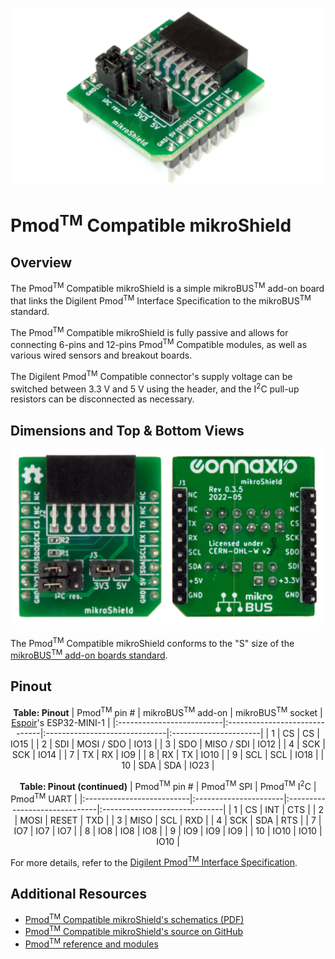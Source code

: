 <center>

![Pmod_Compatible_mikroShield_iso](./pmod-compatible-mikroshield-iso1.jpg)

</center>

# Pmod<sup>TM</sup> Compatible mikroShield

## Overview

The Pmod<sup>TM</sup> Compatible mikroShield is a simple mikroBUS<sup>TM</sup> add-on board that links the Digilent Pmod<sup>TM</sup> Interface Specification to the mikroBUS<sup>TM</sup> standard. 

The Pmod<sup>TM</sup> Compatible mikroShield is fully passive and allows for connecting 6-pins and 12-pins Pmod<sup>TM</sup> Compatible modules, as well as various wired sensors and breakout boards.

The Digilent Pmod<sup>TM</sup> Compatible connector's supply voltage can be switched between 3.3 V and 5 V using the header, and the I<sup>2</sup>C pull-up resistors can be disconnected as necessary.

## Dimensions and Top & Bottom Views

<center>

![Pmod_Compatible_mikroShield_top_bottom](./pmod-compatible-mikroshield-top-bot-01.jpg)

</center>

The Pmod<sup>TM</sup> Compatible mikroShield conforms to the "S" size of the [mikroBUS<sup>TM</sup> add-on boards standard](https://download.mikroe.com/documents/standards/mikrobus/mikrobus-add-on%20boards-standard.pdf).

## Pinout

<center>

**Table: Pinout**
| Pmod<sup>TM</sup> pin #   | mikroBUS<sup>TM</sup> add-on  | mikroBUS<sup>TM</sup> socket  | [Espoir](https://docs.connaxio.com/espoir/hardware.html)'s ESP32-MINI-1 |
|:--------------------------|:------------------------------|:------------------------------|:----------------------|
| 1                         | CS                            | CS                            | IO15                  |
| 2                         | SDI                           | MOSI / SDO                    | IO13                  |
| 3                         | SDO                           | MISO / SDI                    | IO12                  |
| 4                         | SCK                           | SCK                           | IO14                  |
| 7                         | TX                            | RX                            | IO9                   |
| 8                         | RX                            | TX                            | IO10                  |
| 9                         | SCL                           | SCL                           | IO18                  |
| 10                        | SDA                           | SDA                           | IO23                  |

**Table: Pinout (continued)**
| Pmod<sup>TM</sup> pin #   | Pmod<sup>TM</sup> SPI | Pmod<sup>TM</sup> I<sup>2</sup>C  | Pmod<sup>TM</sup> UART    |
|:--------------------------|:----------------------|:------------------------------|:------------------------------|
| 1                         | CS                    | INT                           | CTS                           |
| 2                         | MOSI                  | RESET                         | TXD                           |
| 3                         | MISO                  | SCL                           | RXD                           |
| 4                         | SCK                   | SDA                           | RTS                           |
| 7                         | IO7                   | IO7                           | IO7                           |
| 8                         | IO8                   | IO8                           | IO8                           |
| 9                         | IO9                   | IO9                           | IO9                           |
| 10                        | IO10                  | IO10                          | IO10                          |

</center>

For more details, refer to the [Digilent Pmod<sup>TM</sup> Interface Specification](https://digilent.com/reference/_media/reference/pmod/pmod-interface-specification-1_3_1.pdf).

## Additional Resources

- [Pmod<sup>TM</sup> Compatible mikroShield's schematics (PDF)](https://docs.connaxio.com/doc/pmod_compatible_mikroshield_schematics_latest.pdf)
- [Pmod<sup>TM</sup> Compatible mikroShield's source on GitHub](https://github.com/Connaxio/pmod-compatible-mikroshield)
- [Pmod<sup>TM</sup> reference and modules](https://digilent.com/reference/pmod/start)
